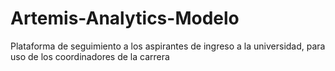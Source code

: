 # Artemis-Analytics-Modelo
Plataforma de seguimiento a los aspirantes de ingreso a la universidad, para uso de los coordinadores de la carrera 
